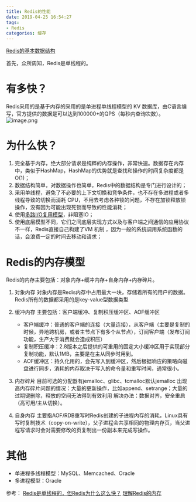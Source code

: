 ```yaml
---
title: Redis的性能
date: 2019-04-25 16:54:27
tags:
- Redis
categories: 缓存
---
```

[Redis的基本数据结构](https://angelteng.github.io/blog/2018/11/22/Redis原理/)

首先，众所周知，Redis是单线程的。

# 有多快？
Redis采用的是基于内存的采用的是单进程单线程模型的 KV 数据库，由C语言编写，官方提供的数据是可以达到100000+的QPS（每秒内查询次数）。
![image.png](0.png)

# 为什么快？
1. 完全基于内存，绝大部分请求是纯粹的内存操作，非常快速。数据存在内存中，类似于HashMap，HashMap的优势就是查找和操作的时间复杂度都是O(1)；
2. 数据结构简单，对数据操作也简单，Redis中的数据结构是专门进行设计的；
3. 采用单线程，避免了不必要的上下文切换和竞争条件，也不存在多进程或者多线程导致的切换而消耗 CPU，不用去考虑各种锁的问题，不存在加锁释放锁操作，没有因为可能出现死锁而导致的性能消耗；
4. 使用[多路I/O复用模型](https://angelteng.github.io/blog/2019/04/24/I-O操作模式/)，非阻塞IO；
5. 使用底层模型不同，它们之间底层实现方式以及与客户端之间通信的应用协议不一样，Redis直接自己构建了VM 机制 ，因为一般的系统调用系统函数的话，会浪费一定的时间去移动和请求；

# Redis的内存模型
Redis的内存主要包括：对象内存+缓冲内存+自身内存+内存碎片。 
1. 对象内存
    对象内存是Redis内存中占用最大一块，存储着所有的用户的数据。Redis所有的数据都采用的是key-value型数据类型
2. 缓冲内存
    主要包括：客户端缓冲、复制积压缓冲区、AOF缓冲区 
    - 客户端缓冲：普通的客户端的连接（大量连接），从客户端（主要是复制的时候，异地跨机房，或者主节点下有多个从节点），订阅客户端（发布订阅功能，生产大于消费就会造成积压） 
    - 复制积压缓冲：2.8版本之后提供的可重用的固定大小缓冲区用于实现部分复制功能，默认1MB，主要是在主从同步时用到。 
    - AOF缓冲区：持久化用的，会先写入到缓冲区，然后根据响应的策略向磁盘进行同步，消耗的内存取决于写入的命令量和重写时间，通常很小。

3. 内存碎片
    目前可选的分配器有jemalloc、glibc、tcmalloc默认jemalloc 
    出现高内存碎片问题的情况：大量的更新操作，比如append、setrange；大量的过期键删除，释放的空间无法得到有效利用 
    解决办法：数据对齐，安全重启（高可用/主从切换）。
4. 自身内存
    主要指AOF/RDB重写时Redis创建的子进程内存的消耗，Linux具有写时复制技术（copy-on-write），父子进程会共享相同的物理内存页，当父进程写请求时会对需要修改的页复制出一份副本来完成写操作。

# 其他
- 单进程多线程模型：MySQL、Memcached、Oracle
- 多进程模型：Oracle

参考：
[Redis是单线程的，但Redis为什么这么快？](https://juejin.im/entry/5b7cfe976fb9a01a13366d95)
[理解Redis的内存](https://juejin.im/entry/5b93ce4d5188255c48349316)